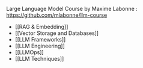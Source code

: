 Large Language Model Course by Maxime Labonne : https://github.com/mlabonne/llm-course 

* [[RAG & Embedding]]
* [[Vector Storage and Databases]]
* [[LLM Frameworks]]
* [[LLM Engineering]]
* [[LLMOps]] 
*  [[LLM Techniques]] 